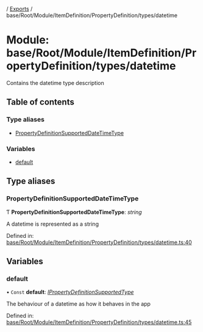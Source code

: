 [](../README.md) / [Exports](../modules.md) / base/Root/Module/ItemDefinition/PropertyDefinition/types/datetime

# Module: base/Root/Module/ItemDefinition/PropertyDefinition/types/datetime

Contains the datetime type description

## Table of contents

### Type aliases

- [PropertyDefinitionSupportedDateTimeType](base_root_module_itemdefinition_propertydefinition_types_datetime.md#propertydefinitionsupporteddatetimetype)

### Variables

- [default](base_root_module_itemdefinition_propertydefinition_types_datetime.md#default)

## Type aliases

### PropertyDefinitionSupportedDateTimeType

Ƭ **PropertyDefinitionSupportedDateTimeType**: *string*

A datetime is represented as a string

Defined in: [base/Root/Module/ItemDefinition/PropertyDefinition/types/datetime.ts:40](https://github.com/onzag/itemize/blob/0569bdf2/base/Root/Module/ItemDefinition/PropertyDefinition/types/datetime.ts#L40)

## Variables

### default

• `Const` **default**: [*IPropertyDefinitionSupportedType*](../interfaces/base_root_module_itemdefinition_propertydefinition_types.ipropertydefinitionsupportedtype.md)

The behaviour of a datetime as how it behaves in the app

Defined in: [base/Root/Module/ItemDefinition/PropertyDefinition/types/datetime.ts:45](https://github.com/onzag/itemize/blob/0569bdf2/base/Root/Module/ItemDefinition/PropertyDefinition/types/datetime.ts#L45)
